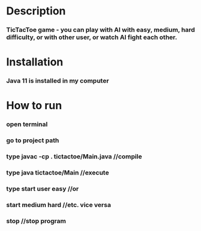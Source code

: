 # Description

### TicTacToe game - you can play with AI with easy, medium, hard difficulty, or with other user, or watch AI fight each other.

# Installation

### Java 11 is installed in my computer

# How to run

### open terminal
### go to project path
### type javac -cp . tictactoe/Main.java //compile
### type java tictactoe/Main //execute
### type start user easy //or
### start medium hard //etc. vice versa
### stop //stop program

